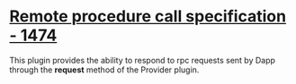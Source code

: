 # [Remote procedure call specification - 1474](https://eips.ethereum.org/EIPS/eip-1474)

This plugin provides the ability to respond to rpc requests sent by Dapp through the **request** method of the Provider plugin.
